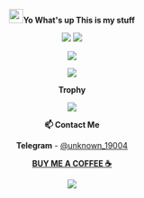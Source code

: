 <p align="center">
<img src="https://media.giphy.com/media/hvRJCLFzcasrR4ia7z/giphy.gif" width="25px"></a><b>Yo What's up This is my stuff</b>
</p>

<p align="center">
  <img src ="https://github-readme-stats.vercel.app/api?username=99900999&show_icons=true&count_private=true&theme=darcula&hide_border=true&hide=issues,contribs&include_all_commits=true&bg_color=00000000">
  <img src ="https://github-readme-stats.vercel.app/api/top-langs/?username=99900999&layout=compact&hide_border=true&theme=darcula&bg_color=00000000&langs_count=10&hide=jupyter%20notebook,tex,css,php">
</p>
<!-- <p align="center">
  <img align="left" src ="https://github-readme-stats.vercel.app/api/pin/?username=99900999&repo=99900999">
  <img align="right" src ="https://github-readme-stats.vercel.app/api/pin/?username=99900999&repo=99900999">
</p> -->

<p align="center">
<img src ="https://komarev.com/ghpvc/?username=99900999&style=flat-square&color=red">
</p>

<p align="center">
   <img src ="https://media4.giphy.com/media/3otPoLEMiwPMpqJcly/giphy.gif">
</p>

<p align="center">
<b>Trophy</b>
</p>

<p align="center">
   <img src ="https://github-profile-trophy.vercel.app/?username=99900999&row=2&column=3">
</p>

<p align="center">
<b>📫 Contact Me</b>
</p>
<p align="center">
<b>Telegram</b> - <a href='https://t.me/unknown_19004'>@unknown_19004</a>
</p>

<p align="center">
<a href='https://saweria.co/99900999'><b>BUY ME A COFFEE ☕️</b></a>
</p>

<p align="center">
<img src ="https://www.paypalobjects.com/en_US/i/btn/btn_donateCC_LG.gif">
</p>
